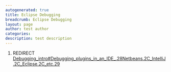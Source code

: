 ```yaml
---
autogenerated: true
title: Eclipse Debugging
breadcrumb: Eclipse Debugging
layout: page
author: test author
categories: 
description: test description
---
```


1.  REDIRECT [Debugging\_intro\#Debugging\_plugins\_in\_an\_IDE\_.28Netbeans.2C\_IntelliJ.2C\_Eclipse.2C\_etc.29](Debugging_intro#Debugging_plugins_in_an_IDE_.28Netbeans.2C_IntelliJ.2C_Eclipse.2C_etc.29 "wikilink")
